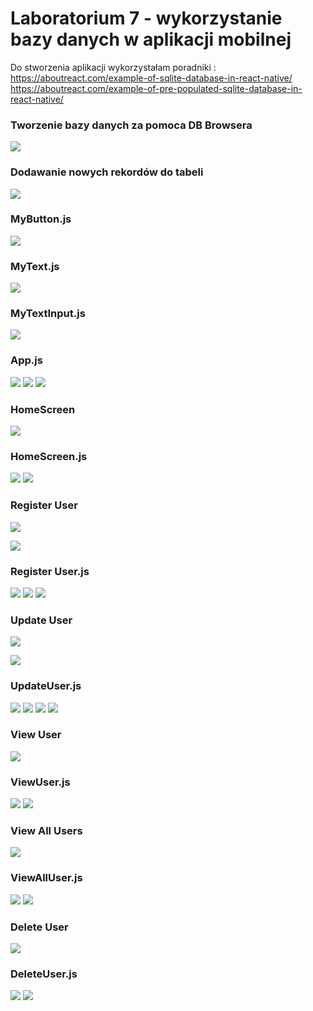 # Laboratorium 7 - wykorzystanie bazy danych w aplikacji mobilnej

Do stworzenia aplikacji wykorzystałam poradniki :
https://aboutreact.com/example-of-sqlite-database-in-react-native/
https://aboutreact.com/example-of-pre-populated-sqlite-database-in-react-native/

### Tworzenie bazy danych za pomoca DB Browsera  

![](assets/lab7baza.png)

### Dodawanie nowych rekordów do tabeli

![](assets/lab7baza1.png)

### MyButton.js
![](assets/mybuttonjs.png)
### MyText.js
![](assets/mytextjs.png)
### MyTextInput.js
![](assets/mytextinputjs.png)
### App.js

![](assets/appjs.png)
![](assets/appjs2.png)
![](assets/appjs3.png)

### HomeScreen

![](assets/homescreenpic.png)

### HomeScreen.js

![](assets/homescreen.png)
![](assets/homescreen1.png)

### Register User

![](assets/registeruserpic.png) 

![](assets/registeruserpic2.png)

### Register User.js

![](assets/registeruser.png)
![](assets/registeruser2.png)
![](assets/registeruser3.png)

### Update User

![](assets/updateuserpic.png)

![](assets/updateuserpic2.png)

### UpdateUser.js
![](assets/updateuserjs.png)
![](assets/updateuserjs2.png)
![](assets/updateuserjs3.png)
![](assets/updateuserjs4.png)

### View User
![](assets/viewuserpic.png)
### ViewUser.js
![](assets/viewuserjs.png)
![](assets/viewuserjs2.png)

### View All Users
![](assets/viewuserspic.png)
### ViewAllUser.js
![](assets/viewallusersjs.png)
![](assets/viewallusersjs2.png)

### Delete User
![](assets/deleteuserpic.png)
### DeleteUser.js
![](assets/deleteuserjs.png)
![](assets/deleteuserjs2.png)

